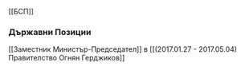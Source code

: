 [[БСП]]

### Държавни Позиции
[[Заместник Министър-Председател]] в [[(2017.01.27 - 2017.05.04) Правителство Огнян Герджиков]]